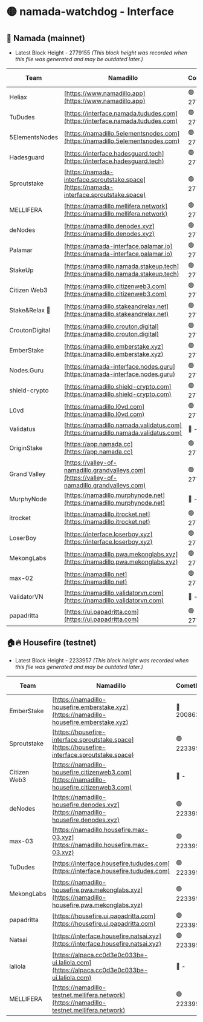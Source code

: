 # 🟡 namada-watchdog - Interface

## 🚀 Namada (mainnet)
- Latest Block Height - 2779155 *(This block height was recorded when this file was generated and may be outdated later.)*

| Team | Namadillo | CometBFT | Indexer | MASP Indexer |
|-|-|-|-|-|
| Heliax | [https://www.namadillo.app](https://www.namadillo.app) | 🟢 2779132 | 🟢 2779132 | 🟢 2779132 |
| TuDudes | [https://interface.namada.tududes.com](https://interface.namada.tududes.com) | 🟢 2779133 | 🔴 2774042 | 🟢 2779132 |
| 5ElementsNodes | [https://namadillo.5elementsnodes.com](https://namadillo.5elementsnodes.com) | 🟢 2779133 | 🔴 2774042 | 🟢 2779133 |
| Hadesguard | [https://interface.hadesguard.tech](https://interface.hadesguard.tech) | 🟢 2779134 | 🔴 2774042 | 🟢 2779134 |
| Sproutstake | [https://namada-interface.sproutstake.space](https://namada-interface.sproutstake.space) | 🟢 2779134 | 🔴 2776502 | 🟢 2779135 |
| MELLIFERA | [https://namadillo.mellifera.network](https://namadillo.mellifera.network) | 🟢 2779135 | 🔴 2775675 | 🟢 2779136 |
| deNodes | [https://namadillo.denodes.xyz](https://namadillo.denodes.xyz) | 🟢 2779136 | 🔴 2774042 | 🟢 2779136 |
| Palamar | [https://namada-interface.palamar.io](https://namada-interface.palamar.io) | 🟢 2779137 | 🟢 2779137 | 🟢 2779137 |
| StakeUp | [https://namadillo.namada.stakeup.tech](https://namadillo.namada.stakeup.tech) | 🟢 2779138 | 🔴 2776502 | 🟢 2779138 |
| Citizen Web3 | [https://namadillo.citizenweb3.com](https://namadillo.citizenweb3.com) | 🟢 2779139 | 🟢 2779139 | 🟢 2779139 |
| Stake&Relax 🦥 | [https://namadillo.stakeandrelax.net](https://namadillo.stakeandrelax.net) | 🟢 2779139 | 🟢 2779139 | 🟢 2779140 |
| CroutonDigital | [https://namadillo.crouton.digital](https://namadillo.crouton.digital) | 🟢 2779140 | 🔴 2774301 | 🟢 2779140 |
| EmberStake | [https://namadillo.emberstake.xyz](https://namadillo.emberstake.xyz) | 🟢 2779141 | 🟢 2779141 | 🟢 2779141 |
| Nodes.Guru | [https://namada-interface.nodes.guru](https://namada-interface.nodes.guru) | 🟢 2779142 | 🟢 2779141 | 🟢 2779142 |
| shield-crypto | [https://namadillo.shield-crypto.com](https://namadillo.shield-crypto.com) | 🟢 2779142 | 🔴 2774301 | 🟢 2779142 |
| L0vd | [https://namadillo.l0vd.com](https://namadillo.l0vd.com) | 🟢 2779143 | 🟢 2779143 | 🟢 2779143 |
| Validatus | [https://namadillo.namada.validatus.com](https://namadillo.namada.validatus.com) | 🔴 - | 🔴 - | 🔴 - |
| OriginStake | [https://app.namada.cc](https://app.namada.cc) | 🟢 2779146 | 🔴 2774042 | 🟢 2779146 |
| Grand Valley | [https://valley-of-namadillo.grandvalleys.com](https://valley-of-namadillo.grandvalleys.com) | 🟢 2779146 | 🟢 2779146 | 🟢 2779146 |
| MurphyNode | [https://namadillo.murphynode.net](https://namadillo.murphynode.net) | 🔴 - | 🔴 - | 🔴 - |
| itrocket | [https://namadillo.itrocket.net](https://namadillo.itrocket.net) | 🟢 2779149 | 🔴 2775229 | 🟢 2779149 |
| LoserBoy | [https://interface.loserboy.xyz](https://interface.loserboy.xyz) | 🟢 2779150 | 🔴 2774042 | 🟢 2779150 |
| MekongLabs | [https://namadillo.pwa.mekonglabs.xyz](https://namadillo.pwa.mekonglabs.xyz) | 🟢 2779151 | 🟢 2779150 | 🟢 2779151 |
| max-02 | [https://namadillo.net](https://namadillo.net) | 🟢 2779152 | 🟢 2779152 | 🟢 2779152 |
| ValidatorVN | [https://namadillo.validatorvn.com](https://namadillo.validatorvn.com) | 🔴 - | 🔴 - | 🔴 - |
| papadritta | [https://ui.papadritta.com](https://ui.papadritta.com) | 🟢 2779155 | 🟢 2779155 | 🟢 2779155 |

## 🏠🔥 Housefire (testnet)
- Latest Block Height - 2233957 *(This block height was recorded when this file was generated and may be outdated later.)*

| Team | Namadillo | CometBFT | Indexer | MASP Indexer |
|-|-|-|-|-|
| EmberStake | [https://namadillo-housefire.emberstake.xyz](https://namadillo-housefire.emberstake.xyz) | 🔴 2008636 | 🔴 - | 🔴 - |
| Sproutstake | [https://housefire-interface.sproutstake.space](https://housefire-interface.sproutstake.space) | 🟢 2233950 | 🟢 2233950 | 🟢 2233950 |
| Citizen Web3 | [https://namadillo-housefire.citizenweb3.com](https://namadillo-housefire.citizenweb3.com) | 🔴 - | 🟢 2233952 | 🟢 2233952 |
| deNodes | [https://namadillo-housefire.denodes.xyz](https://namadillo-housefire.denodes.xyz) | 🟢 2233952 | 🟢 2233952 | 🟢 2233952 |
| max-03 | [https://namadillo.housefire.max-03.xyz](https://namadillo.housefire.max-03.xyz) | 🟢 2233953 | 🔴 2167206 | 🟢 2233953 |
| TuDudes | [https://interface.housefire.tududes.com](https://interface.housefire.tududes.com) | 🟢 2233954 | 🟢 2233954 | 🟢 2233954 |
| MekongLabs | [https://namadillo-housefire.pwa.mekonglabs.xyz](https://namadillo-housefire.pwa.mekonglabs.xyz) | 🟢 2233954 | 🟢 2233954 | 🟢 2233954 |
| papadritta | [https://housefire.ui.papadritta.com](https://housefire.ui.papadritta.com) | 🟢 2233955 | 🟢 2233955 | 🟢 2233955 |
| Natsai | [https://interface.housefire.natsai.xyz](https://interface.housefire.natsai.xyz) | 🟢 2233955 | 🟢 2233955 | 🟢 2233955 |
| laliola | [https://alpaca.cc0d3e0c033be-ui.laliola.com](https://alpaca.cc0d3e0c033be-ui.laliola.com) | 🔴 - | 🔴 - | 🔴 - |
| MELLIFERA | [https://namadillo-testnet.mellifera.network](https://namadillo-testnet.mellifera.network) | 🟢 2233957 | 🟢 2233957 | 🟢 2233958 |

